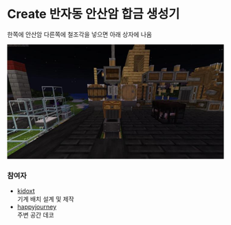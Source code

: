 # Create 반자동 안산암 합금 생성기

한쪽에 안산암 다른쪽에 철조각을 넣으면 아래 상자에 나옴

![메인](../../asset/systems/create_semiauto_andesite_alloy_maker/main.jpg)

### 참여자
<!-- tag_source_open:description:member_contribute -->
- [kidoxt](../members/kidoxt.md)  
기계 배치 설계 및 제작
- [happyjourney](../members/happyjourney.md)  
주변 공간 데코
<!-- tag_close-->